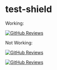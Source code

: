 # test-shield


Working:

[![GitHub Reviews](https://github-reviews-staging.herokuapp.com/shield/mjackson/http-client.svg)](https://github-reviews-staging.herokuapp.com/mjackson/http-client)


Not Working:

[![GitHub Reviews](https://githubreviews.com/shield/jashkenas/underscore.svg)](https://githubreviews.com/jashkenas/underscore)

[![GitHub Reviews](https://githubreviews.com/shield/sequelize/sequelize.svg)](https://githubreviews.com/sequelize/sequelize)
